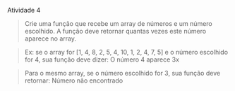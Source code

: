 Atividade 4

>Crie uma função que recebe um array de números e um número escolhido. A função deve retornar quantas vezes este número aparece no array.

>Ex: se o array for [1, 4, 8, 2, 5, 4, 10, 1, 2, 4, 7, 5] e o número escolhido for 4, sua função deve dizer: O número 4 aparece 3x

>Para o mesmo array, se o número escolhido for 3, sua função deve retornar: Número não encontrado